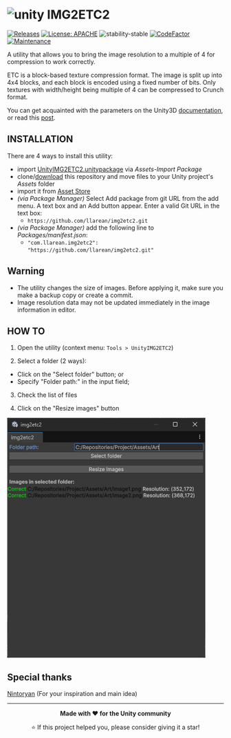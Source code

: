 # ![unity](https://img.shields.io/badge/Unity-100000?style=for-the-badge&logo=unity&logoColor=white) IMG2ETC2 

[![Releases](https://img.shields.io/github/v/release/llarean/img2etc2)](https://github.com/llarean/img2etc2/releases)
[![License: APACHE](https://img.shields.io/badge/License-APACHE-yellow.svg)](https://opensource.org/license/apache-2-0)
![stability-stable](https://img.shields.io/badge/stability-stable-green.svg)
[![CodeFactor](https://www.codefactor.io/repository/github/llarean/img2etc2/badge)](https://www.codefactor.io/repository/github/llarean/img2etc2)
[![Maintenance](https://img.shields.io/badge/Maintained%3F-yes-green.svg)](https://github.com/llarean/img2etc2/graphs/commit-activity)

A utility that allows you to bring the image resolution to a multiple of 4 for compression to work correctly.

ETC is a block-based texture compression format. 
The image is split up into 4x4 blocks, and each block is encoded using a fixed number of bits.
Only textures with width/height being multiple of 4 can be compressed to Crunch format.

You can get acquainted with the parameters on the Unity3D [documentation](https://docs.unity3d.com/2023.2/Documentation/Manual/class-TextureImporterOverride.html), or read this [post](https://unity.com/ru/blog/engine-platform/crunch-compression-of-etc-textures).

## INSTALLATION

There are 4 ways to install this utility:

- import [UnityIMG2ETC2.unitypackage](https://github.com/llarean/img2etc2/releases) via *Assets-Import Package*
- clone/[download](https://github.com/llarean/img2etc2/archive/master.zip) this repository and move files to your Unity project's *Assets* folder
- import it from [Asset Store](https://assetstore.unity.com/preview/315139/1042556)
- *(via Package Manager)* Select Add package from git URL from the add menu. A text box and an Add button appear. Enter a valid Git URL in the text box:
  - `https://github.com/llarean/img2etc2.git`
- *(via Package Manager)* add the following line to *Packages/manifest.json*:
  - `"com.llarean.img2etc2": "https://github.com/llarean/img2etc2.git"`

## Warning

- The utility changes the size of images. Before applying it, make sure you make a backup copy or create a commit.
- Image resolution data may not be updated immediately in the image information in editor.

## HOW TO

1. Open the utility (context menu: `Tools > UnityIMG2ETC2`)


2. Select a folder (2 ways):
- Click on the "Select folder" button; or
- Specify "Folder path:" in the input field;


3. Check the list of files


4. Click on the "Resize images" button

![Window](https://github.com/LLarean/img2etc2/blob/main/Preview.png?raw=true)

## Special thanks

[Nintoryan](https://github.com/Nintoryan) (For your inspiration and main idea)

---

<div align="center">

**Made with ❤️ for the Unity community**  

⭐ If this project helped you, please consider giving it a star!
